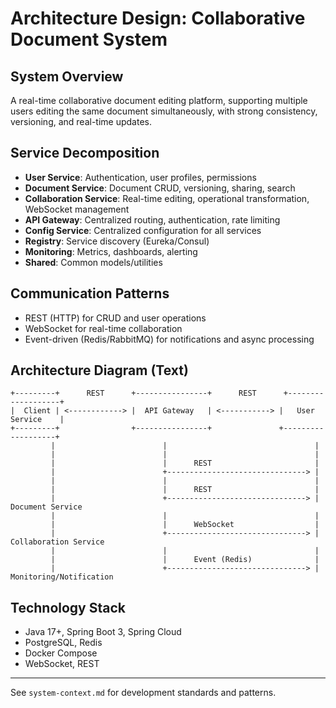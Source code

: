 # Architecture Design: Collaborative Document System

## System Overview
A real-time collaborative document editing platform, supporting multiple users editing the same document simultaneously, with strong consistency, versioning, and real-time updates.

## Service Decomposition
- **User Service**: Authentication, user profiles, permissions
- **Document Service**: Document CRUD, versioning, sharing, search
- **Collaboration Service**: Real-time editing, operational transformation, WebSocket management
- **API Gateway**: Centralized routing, authentication, rate limiting
- **Config Service**: Centralized configuration for all services
- **Registry**: Service discovery (Eureka/Consul)
- **Monitoring**: Metrics, dashboards, alerting
- **Shared**: Common models/utilities

## Communication Patterns
- REST (HTTP) for CRUD and user operations
- WebSocket for real-time collaboration
- Event-driven (Redis/RabbitMQ) for notifications and async processing

## Architecture Diagram (Text)

```
+---------+      REST      +----------------+      REST      +-------------------+
|  Client | <------------> |  API Gateway   | <-----------> |   User Service    |
+---------+                +----------------+               +-------------------+
         |                        |                                 |
         |                        |                                 |
         |                        |      REST                       |
         |                        +-------------------------------> |
         |                        |                                 |
         |                        |      REST                       |
         |                        +-------------------------------> |   Document Service
         |                        |                                 |
         |                        |      WebSocket                  |
         |                        +-------------------------------> |   Collaboration Service
         |                        |                                 |
         |                        |      Event (Redis)              |
         |                        +-------------------------------> |   Monitoring/Notification
```

## Technology Stack
- Java 17+, Spring Boot 3, Spring Cloud
- PostgreSQL, Redis
- Docker Compose
- WebSocket, REST

---
See `system-context.md` for development standards and patterns.
